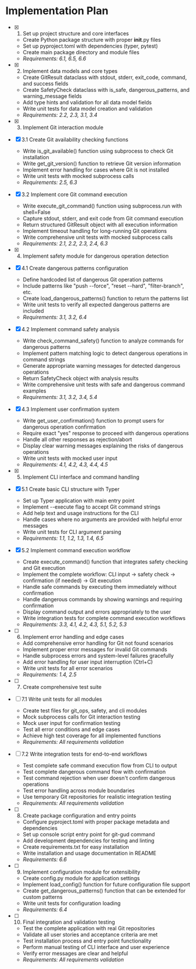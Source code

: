 # Implementation Plan

- [x] 1. Set up project structure and core interfaces





  - Create Python package structure with proper __init__.py files
  - Set up pyproject.toml with dependencies (typer, pytest)
  - Create main package directory and module files
  - _Requirements: 6.1, 6.5, 6.6_

- [x] 2. Implement data models and core types









  - Create GitResult dataclass with stdout, stderr, exit_code, command, and success fields
  - Create SafetyCheck dataclass with is_safe, dangerous_patterns, and warning_message fields
  - Add type hints and validation for all data model fields
  - Write unit tests for data model creation and validation
  - _Requirements: 2.2, 2.3, 3.1, 3.4_

- [x] 3. Implement Git interaction module





- [x] 3.1 Create Git availability checking functions


  - Write is_git_available() function using subprocess to check Git installation
  - Write get_git_version() function to retrieve Git version information
  - Implement error handling for cases where Git is not installed
  - Write unit tests with mocked subprocess calls
  - _Requirements: 2.5, 6.3_

- [x] 3.2 Implement core Git command execution


  - Write execute_git_command() function using subprocess.run with shell=False
  - Capture stdout, stderr, and exit code from Git command execution
  - Return structured GitResult object with all execution information
  - Implement timeout handling for long-running Git operations
  - Write comprehensive unit tests with mocked subprocess calls
  - _Requirements: 2.1, 2.2, 2.3, 2.4, 6.3_

- [x] 4. Implement safety module for dangerous operation detection





- [x] 4.1 Create dangerous patterns configuration


  - Define hardcoded list of dangerous Git operation patterns
  - Include patterns like "push --force", "reset --hard", "filter-branch", etc.
  - Create load_dangerous_patterns() function to return the patterns list
  - Write unit tests to verify all expected dangerous patterns are included
  - _Requirements: 3.1, 3.2, 6.4_

- [x] 4.2 Implement command safety analysis

  - Write check_command_safety() function to analyze commands for dangerous patterns
  - Implement pattern matching logic to detect dangerous operations in command strings
  - Generate appropriate warning messages for detected dangerous operations
  - Return SafetyCheck object with analysis results
  - Write comprehensive unit tests with safe and dangerous command examples
  - _Requirements: 3.1, 3.2, 3.4, 5.4_

- [x] 4.3 Implement user confirmation system

  - Write get_user_confirmation() function to prompt users for dangerous operation confirmation
  - Require exact "yes" response to proceed with dangerous operations
  - Handle all other responses as rejection/abort
  - Display clear warning messages explaining the risks of dangerous operations
  - Write unit tests with mocked user input
  - _Requirements: 4.1, 4.2, 4.3, 4.4, 4.5_

- [x] 5. Implement CLI interface and command handling





- [x] 5.1 Create basic CLI structure with Typer


  - Set up Typer application with main entry point
  - Implement --execute flag to accept Git command strings
  - Add help text and usage instructions for the CLI
  - Handle cases where no arguments are provided with helpful error messages
  - Write unit tests for CLI argument parsing
  - _Requirements: 1.1, 1.2, 1.3, 1.4, 6.5_

- [x] 5.2 Implement command execution workflow


  - Create execute_command() function that integrates safety checking and Git execution
  - Implement the complete workflow: CLI input → safety check → confirmation (if needed) → Git execution
  - Handle safe commands by executing them immediately without confirmation
  - Handle dangerous commands by showing warnings and requiring confirmation
  - Display command output and errors appropriately to the user
  - Write integration tests for complete command execution workflows
  - _Requirements: 3.3, 4.1, 4.2, 4.3, 5.1, 5.2, 5.3_

- [ ] 6. Implement error handling and edge cases
  - Add comprehensive error handling for Git not found scenarios
  - Implement proper error messages for invalid Git commands
  - Handle subprocess errors and system-level failures gracefully
  - Add error handling for user input interruption (Ctrl+C)
  - Write unit tests for all error scenarios
  - _Requirements: 1.4, 2.5_

- [ ] 7. Create comprehensive test suite
- [ ] 7.1 Write unit tests for all modules
  - Create test files for git_ops, safety, and cli modules
  - Mock subprocess calls for Git interaction testing
  - Mock user input for confirmation testing
  - Test all error conditions and edge cases
  - Achieve high test coverage for all implemented functions
  - _Requirements: All requirements validation_

- [ ] 7.2 Write integration tests for end-to-end workflows
  - Test complete safe command execution flow from CLI to output
  - Test complete dangerous command flow with confirmation
  - Test command rejection when user doesn't confirm dangerous operations
  - Test error handling across module boundaries
  - Use temporary Git repositories for realistic integration testing
  - _Requirements: All requirements validation_

- [ ] 8. Create package configuration and entry points
  - Configure pyproject.toml with proper package metadata and dependencies
  - Set up console script entry point for git-gud command
  - Add development dependencies for testing and linting
  - Create requirements.txt for easy installation
  - Write installation and usage documentation in README
  - _Requirements: 6.6_

- [ ] 9. Implement configuration module for extensibility
  - Create config.py module for application settings
  - Implement load_config() function for future configuration file support
  - Create get_dangerous_patterns() function that can be extended for custom patterns
  - Write unit tests for configuration loading
  - _Requirements: 6.4_

- [ ] 10. Final integration and validation testing
  - Test the complete application with real Git repositories
  - Validate all user stories and acceptance criteria are met
  - Test installation process and entry point functionality
  - Perform manual testing of CLI interface and user experience
  - Verify error messages are clear and helpful
  - _Requirements: All requirements validation_